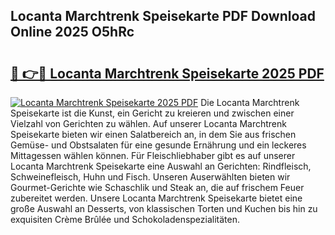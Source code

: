 ## Locanta Marchtrenk Speisekarte PDF Download Online 2025 O5hRc

# <h2><a href="http://gc69zi.nevu.top/?p=Locanta+Marchtrenk+Speisekarte">🔗 👉🔴 Locanta Marchtrenk Speisekarte 2025 PDF</a></h2>

[![Locanta Marchtrenk Speisekarte 2025 PDF](https://i.imgur.com/dBaPXMq.png)](http://gc69zi.nevu.top/?p=Locanta+Marchtrenk+Speisekarte)
Die Locanta Marchtrenk Speisekarte ist die Kunst, ein Gericht zu kreieren und zwischen einer Vielzahl von Gerichten zu wählen. Auf unserer Locanta Marchtrenk Speisekarte bieten wir einen Salatbereich an, in dem Sie aus frischen Gemüse- und Obstsalaten für eine gesunde Ernährung und ein leckeres Mittagessen wählen können. Für Fleischliebhaber gibt es auf unserer Locanta Marchtrenk Speisekarte eine Auswahl an Gerichten: Rindfleisch, Schweinefleisch, Huhn und Fisch. Unseren Auserwählten bieten wir Gourmet-Gerichte wie Schaschlik und Steak an, die auf frischem Feuer zubereitet werden. Unsere Locanta Marchtrenk Speisekarte bietet eine große Auswahl an Desserts, von klassischen Torten und Kuchen bis hin zu exquisiten Crème Brûlée und Schokoladenspezialitäten.
